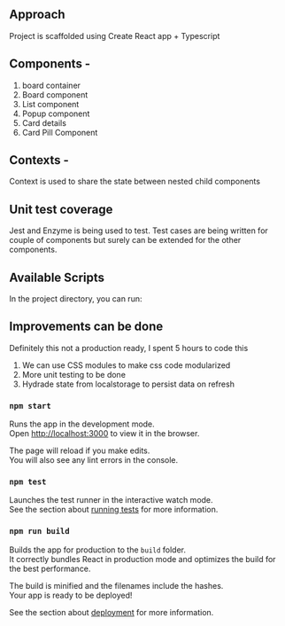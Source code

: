 ## Approach

Project is scaffolded using Create React app + Typescript
## Components -

1) board container
2) Board component
3) List component 
4) Popup component
5) Card details
6) Card Pill Component
## Contexts -

Context is used to share the state between nested child components

## Unit test coverage
Jest and Enzyme is being used to test. Test cases are being written for couple of components but surely can be extended for the other components.

## Available Scripts

In the project directory, you can run:

## Improvements can be done

Definitely this not a production ready, I spent 5 hours to code this

1) We can use CSS modules to make css code modularized
2) More unit testing to be done
3) Hydrade state from localstorage to persist data on refresh

### `npm start`

Runs the app in the development mode.\
Open [http://localhost:3000](http://localhost:3000) to view it in the browser.

The page will reload if you make edits.\
You will also see any lint errors in the console.

### `npm test`

Launches the test runner in the interactive watch mode.\
See the section about [running tests](https://facebook.github.io/create-react-app/docs/running-tests) for more information.

### `npm run build`

Builds the app for production to the `build` folder.\
It correctly bundles React in production mode and optimizes the build for the best performance.

The build is minified and the filenames include the hashes.\
Your app is ready to be deployed!

See the section about [deployment](https://facebook.github.io/create-react-app/docs/deployment) for more information.

